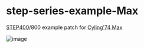 # step-series-example-Max
[STEP400](https://github.com/ponoor/STEP400)/800 example patch for [Cyling'74 Max](https://cycling74.com/)

![image](https://user-images.githubusercontent.com/1097902/113827924-cd5df780-97be-11eb-9885-775c48d69d10.png)

